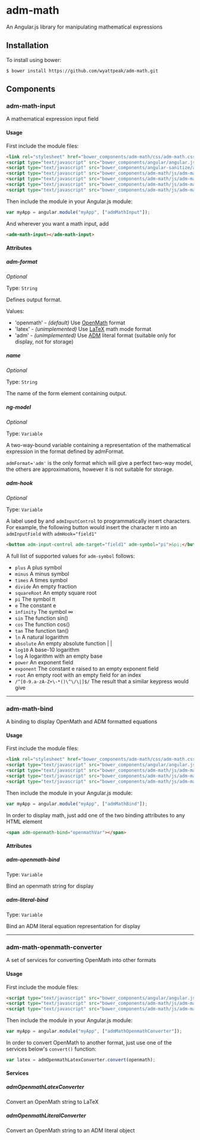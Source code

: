 # adm-math

An Angular.js library for manipulating mathematical expressions

## Installation

To install using bower:

```
$ bower install https://github.com/wyattpeak/adm-math.git
```

## Components


### adm-math-input

A mathematical expression input field

#### Usage

First include the module files:

```html
<link rel="stylesheet" href="bower_components/adm-math/css/adm-math.css">
<script type="text/javascript" src="bower_components/angular/angular.js"></script>
<script type="text/javascript" src="bower_components/angular-sanitize/angular-sanitize.js"></script>
<script type="text/javascript" src="bower_components/adm-math/js/adm-math-core.js"></script>
<script type="text/javascript" src="bower_components/adm-math/js/adm-math-openmath-converter.js"></script>
<script type="text/javascript" src="bower_components/adm-math/js/adm-math-literal-converter.js"></script>
<script type="text/javascript" src="bower_components/adm-math/js/adm-math-input.js"></script>
```

Then include the module in your Angular.js module:

```javascript
var myApp = angular.module("myApp", ["admMathInput"]);
```

And wherever you want a math input, add

```html
<adm-math-input></adm-math-input>
```

#### Attributes

##### adm-format
_Optional_

Type: `String`

Defines output format.

Values:
* 'openmath' - _(default)_ Use [OpenMath](http://openmath.org/) format
* 'latex' - _(unimplemented)_ Use [LaTeX](https://www.latex-project.org/) math mode format
* 'adm' - _(unimplemented)_ Use [ADM](http://github.com/wyattpeak/adm-math) literal format (suitable only for display, not for storage)

##### name
_Optional_

Type: `String`

The name of the form element containing output.

##### ng-model
_Optional_

Type: `Variable`

A two-way-bound variable containing a representation of the mathematical expression in the format defined by admFormat.

`admFormat='adm'` is the only format which will give a perfect two-way model, the others are approximations, however it is not suitable for storage.

##### adm-hook
_Optional_

Type: `Variable`

A label used by and `admInputControl` to programmatically insert characters.
For example, the following button would insert the character &pi; into an `admInputField` with `admHook="field1"`

```html
<button adm-input-control adm-target="field1" adm-symbol="pi">&pi;</button>
```

A full list of supported values for `adm-symbol` follows:
* `plus` A plus symbol
* `minus` A minus symbol
* `times` A times symbol
* `divide` An empty fraction
* `squareRoot` An empty square root
* `pi` The symbol &pi;
* `e` The constant e
* `infinity` The symbol &infin;
* `sin` The function sin()
* `cos` The function cos()
* `tan` The function tan()
* `ln` A natural logarithm
* `absolute` An empty absolute function | |
* `log10` A base-10 logarithm
* `log` A logarithm with an empty base
* `power` An exponent field
* `exponent` The constant e raised to an empty exponent field
* `root` An empty root with an empty field for an index
* `/^[0-9.a-zA-Z+\-*()\^\/\|]$/` The result that a similar keypress would give

---

### adm-math-bind

A binding to display OpenMath and ADM formatted equations

#### Usage

First include the module files:

```html
<link rel="stylesheet" href="bower_components/adm-math/css/adm-math.css">
<script type="text/javascript" src="bower_components/angular/angular.js"></script>
<script type="text/javascript" src="bower_components/adm-math/js/adm-math-core.js"></script>
<script type="text/javascript" src="bower_components/adm-math/js/adm-math-openmath-converter.js"></script>
<script type="text/javascript" src="bower_components/adm-math/js/adm-math-bind.js"></script>
```

Then include the module in your Angular.js module:

```javascript
var myApp = angular.module("myApp", ["admMathBind"]);
```

In order to display math, just add one of the two binding attributes to any HTML element

```html
<span adm-openmath-bind="openmathVar"></span>
```

#### Attributes

##### adm-openmath-bind
Type: `Variable`

Bind an openmath string for display

##### adm-literal-bind
Type: `Variable`

Bind an ADM literal equation representation for display

---

### adm-math-openmath-converter

A set of services for converting OpenMath into other formats

#### Usage

First include the module files:

```html
<script type="text/javascript" src="bower_components/angular/angular.js"></script>
<script type="text/javascript" src="bower_components/adm-math/js/adm-math-core.js"></script>
<script type="text/javascript" src="bower_components/adm-math/js/adm-math-openmath-converter.js"></script>
```

Then include the module in your Angular.js module:

```javascript
var myApp = angular.module("myApp", ["admMathOpenmathConverter"]);
```

In order to convert OpenMath to another format, just use one of the services below's `convert()` function:

```javascript
var latex = admOpenmathLatexConverter.convert(openmath);
```

#### Services

##### admOpenmathLatexConverter
Convert an OpenMath string to LaTeX

##### admOpenmathLiteralConverter
Convert an OpenMath string to an ADM literal object
